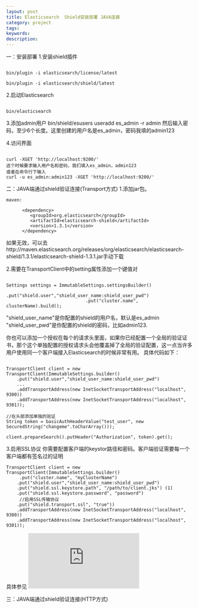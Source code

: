 ```yaml
---
layout: post
title: Elasticsearch  Shield安装部署 JAVA连接
category: project
tags: 
keywords: 
description: 
---
```



一：安装部署
1.安装shield插件

```

bin/plugin -i elasticsearch/license/latest

bin/plugin -i elasticsearch/shield/latest

```

2.启动Elasticsearch

```

bin/elasticsearch

```

3.添加admin用户
bin/shield/esusers useradd es_admin -r admin
然后输入密码，至少6个长度。这里创建的用户名是es_admin，密码我填的admin123

4.访问界面

```

curl -XGET 'http://localhost:9200/'
这个时候要求输入用户名和密码，我们填入es_admin，admin123
或者在命令行下输入
curl -u es_admin:admin123 -XGET 'http://localhost:9200/'

```

二：JAVA端通过shield验证连接(Transport方式)
1.添加jar包。

```
maven:

      <dependency>
         <groupId>org.elasticsearch</groupId>
         <artifactId>elasticsearch-shield</artifactId>
         <version>1.3.1</version>
      </dependency>
```

如果无效，可以去http://maven.elasticsearch.org/releases/org/elasticsearch/elasticsearch-shield/1.3.1/elasticsearch-shield-1.3.1.jar手动下载

2.需要在TransportClient中的setting属性添加一个键值对

```

Settings settings = ImmutableSettings.settingsBuilder()
                              .put("shield.user","shield_user_name:shield_user_pwd")
                              .put("cluster.name", clusterName).build();

```

"shield_user_name"是你配置的shield的用户名，默认是es_admin
"shield_user_pwd"是你配置的shield的密码，比如admin123.

你也可以添加一个授权在每个的请求头里面，如果你已经配置一个全局的验证证书，那个这个单独配置的授权请求头会他覆盖掉了全局的验证配置，这一点当许多用户使用同一个客户端接入Elasticsearch的时候非常有用。
具体代码如下：

```

TransportClient client = new TransportClient(ImmutableSettings.builder()
    .put("shield.user","shield_user_name:shield_user_pwd")
    ...
    .addTransportAddress(new InetSocketTransportAddress("localhost", 9300))
    .addTransportAddress(new InetSocketTransportAddress("localhost", 9301));

//在头部添加单独的验证
String token = basicAuthHeaderValue("test_user", new SecuredString("changeme".toCharArray()));

client.prepareSearch().putHeader("Authorization", token).get();

```

3.启用SSL协议
你需要配置客户端的keystor路径和密码。客户端验证需要每一个客户端都有签名过的证明

```
TransportClient client = new TransportClient(ImmutableSettings.builder()
     .put("cluster.name", "myClusterName")
    .put("shield.user","shield_user_name:shield_user_pwd")
    .put("shield.ssl.keystore.path", "/path/to/client.jks") (1)
    .put("shield.ssl.keystore.password", "password")
     //启用SSL传输协议
    .put("shield.transport.ssl", "true"))
    .addTransportAddress(new InetSocketTransportAddress("localhost", 9300))
    .addTransportAddress(new InetSocketTransportAddress("localhost", 9301));

```

具体参见
![具体参见](https://www.elastic.co/guide/en/shield/current/_using_elasticsearch_java_clients_with_shield.html#disabling-client-auth)

三：JAVA端通过shield验证连接(HTTP方式)




